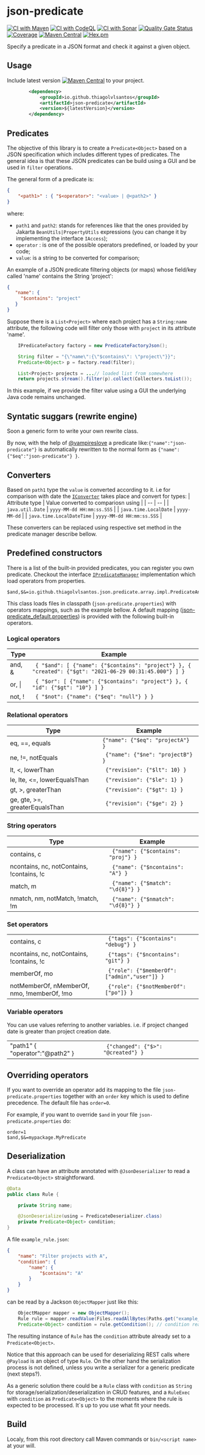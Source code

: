 # json-predicate

[![CI with Maven](https://github.com/thiagolvlsantos/json-predicate/actions/workflows/maven.yml/badge.svg)](https://github.com/thiagolvlsantos/json-predicate/actions/workflows/maven.yml)
[![CI with CodeQL](https://github.com/thiagolvlsantos/json-predicate/actions/workflows/codeql.yml/badge.svg)](https://github.com/thiagolvlsantos/json-predicate/actions/workflows/codeql.yml)
[![CI with Sonar](https://github.com/thiagolvlsantos/json-predicate/actions/workflows/sonar.yml/badge.svg)](https://github.com/thiagolvlsantos/json-predicate/actions/workflows/sonar.yml)
[![Quality Gate Status](https://sonarcloud.io/api/project_badges/measure?project=thiagolvlsantos_json-predicate&metric=alert_status)](https://sonarcloud.io/dashboard?id=thiagolvlsantos_json-predicate)
[![Coverage](https://sonarcloud.io/api/project_badges/measure?project=thiagolvlsantos_json-predicate&metric=coverage)](https://sonarcloud.io/dashboard?id=thiagolvlsantos_json-predicate)
[![Maven Central](https://maven-badges.herokuapp.com/maven-central/io.github.thiagolvlsantos/json-predicate/badge.svg)](https://repo1.maven.org/maven2/io/github/thiagolvlsantos/json-predicate/)
[![Hex.pm](https://img.shields.io/hexpm/l/plug.svg)](http://www.apache.org/licenses/LICENSE-2.0)

Specify a predicate in a JSON format and check it against a given object.

## Usage

Include latest version [![Maven Central](https://maven-badges.herokuapp.com/maven-central/io.github.thiagolvlsantos/json-predicate/badge.svg)](https://repo1.maven.org/maven2/io/github/thiagolvlsantos/json-predicate/) to your project.

```xml
		<dependency>
			<groupId>io.github.thiagolvlsantos</groupId>
			<artifactId>json-predicate</artifactId>
			<version>${latestVersion}</version>
		</dependency>
```

## Predicates

The objective of this library is to create a `Predicate<Object>` based on a JSON specification which includes different types of predicates. The general idea is that these JSON predicates can be build using a GUI and be used in `filter` operations. 

The general form of a predicate is:
```json
{ 
	"<path1>" : { "$<operator>": "<value> | @<path2>" } 
}
```
where:
- ```path1``` and ```path2```: stands for references like that the ones provided by Jakarta ```BeanUtils|PropertyUtils``` expressions (you can change it by implementing the interface ``IAccess``);
- ```operator``` : is one of the possible operators predefined, or loaded by your code;
- ```value```: is a string to be converted for comparison;

An example of a JSON predicate filtering objects (or maps) whose field/key called 'name' contains the String 'project':
```json
{
   "name": {
     "$contains": "project"
   }
}
```

Suppose there is a `List<Project>` where each project has a `String:name` attribute, the following code will filter only those with `project` in its attribute 'name'.

```java
	IPredicateFactory factory = new PredicateFactoryJson();

	String filter = "{\"name\":{\"$contains\": \"project\"}}";
	Predicate<Object> p = factory.read(filter);

	List<Project> projects = ...// loaded list from somewhere
	return projects.stream().filter(p).collect(Collectors.toList());

```
In this example, if we provide the filter value using a GUI the underlying Java code remains unchanged.

## Syntatic suggars (rewrite engine)
Soon a generic form to write your own rewrite class.

By now, with the help of [@vampireslove](https://github.com/vampireslove) a predicate like:``{"name":"json-predicate"}`` is automatically rewritten to the normal form as ``{"name": {"$eq":"json-predicate"} }``.

## Converters
Based on ```path1``` type the ```value``` is converted according to it. i.e for comparison with date the [`IConverter`](https://github.com/thiagolvlsantos/json-predicate/blob/master/src/main/java/io/github/thiagolvlsantos/json/predicate/value/impl/ConverterDefault.java) takes place and convert for types:
| Attribute type | Value converted to compariosn using |
| -- | -- |
| ```java.util.Date``` | ```yyyy-MM-dd HH:mm:ss.SSS``` |
| ```java.time.LocalDate``` | ```yyyy-MM-dd``` |
| ```java.time.LocalDateTime``` | ```yyyy-MM-dd HH:mm:ss.SSS``` |

These converters can be replaced using respective set method in the predicate manager describe bellow.

## Predefined constructors

There is a list of the built-in provided predicates, you can register you own predicate. Checkout the interface [`IPredicateManager`](https://github.com/thiagolvlsantos/json-predicate/blob/master/src/main/java/io/github/thiagolvlsantos/json/predicate/impl/PredicateManagerDefault.java) implementation which load operators from properties.

```properties
$and,$&=io.github.thiagolvlsantos.json.predicate.array.impl.PredicateAnd
```

This class loads files in classpath (```json-predicate.properties```) with operators mappings, such as the example bellow. A default mapping ([json-predicate_default.properties]((https://github.com/thiagolvlsantos/json-predicate/blob/master/src/main/resources/json-predicate_default.properties))) is provided with the following built-in operators.

### Logical operators

| Type | Example |
| -- | -- |
|and, & | ``` { "$and": [ {"name": {"$contains": "project"} }, { "created": {"$gt": "2021-06-29 00:31:45.000"} ] }``` |
|or, \\| | ``` { "$or": [ {"name": {"$contains": "project"} }, { "id": {"$gt": "10"} ] }``` |
|not, ! | ``` { "$not": {"name": {"$eq": "null"} } }``` |

### Relational operators
| Type | Example |
| -- | -- |
|eq, ==, equals | ``` {"name": {"$eq": "projectA"} } ```|
|ne, !=, notEquals | ``` {"name": {"$ne": "projectB"} }```|
|lt, \<, lowerThan | ``` {"revision": {"$lt": 10} }```|
|le, lte, \<=, lowerEqualsThan | ``` {"revision": {"$le": 1} }```|
|gt, \>, greaterThan | ``` {"revision": {"$gt": 1} }```|
|ge, gte, \>=, greaterEqualsThan | ``` {"revision": {"$ge": 2} }```|

### String operators
| Type | Example |
| -- | -- |
|contains, c | ``` {"name": {"$contains": "proj"} }```|
|ncontains, nc, notContains, !contains, !c  | ``` {"name": {"$ncontains": "A"} }```|
|match, m | ``` {"name": {"$match": "\d{8}"} }```|
|nmatch, nm, notMatch, !match, !m | ``` {"name": {"$nmatch": "\d{8}"} }```|

### Set operators 
| | |
| -- | -- |
|contains, c | ``` {"tags": {"$contains": "debug"} }``` |
|ncontains, nc, notContains, !contains, !c  | ``` {"tags": {"$ncontains": "git"} }``` |
|memberOf, mo | ``` {"role": {"$memberOf": ["admin","user"]} }``` |
|notMemberOf, nMemberOf, nmo, !memberOf, !mo | ``` {"role": {"$notMemberOf": ["po"]} }``` |

### Variable operators 
You can use values referring to another variables. i.e. if project changed date is greater than project creation date.

|  |  |
| -- | -- |
| "path1" { "operator":"@path2" }  | ``` {"changed": {"$>": "@created"} }```|

## Overriding operators
If you want to override an operator add its mapping to the file ```json-predicate.properties``` together with an ```order``` key which is used to define precedence. The default file has ```order=0```.

For example, if you want to override ```$and``` in your file ```json-predicate.properties``` do:

```properties
order=1
$and,$&=mypackage.MyPredicate
```

## Deserialization

A class can have an attribute annotated with `@JsonDeserializer` to read a `Predicate<Object>` straightforward.

```java
@Data
public class Rule {

	private String name;

	@JsonDeserialize(using = PredicateDeserializer.class)
	private Predicate<Object> condition;
}
```

A file `example_rule.json`:

```json
{
	"name": "Filter projects with A",
	"condition": {
		"name": {
			"$contains": "A"
		}
	}
}
```
can be read by a Jackson `ObjectMapper` just like this:
```java
	ObjectMapper mapper = new ObjectMapper();
	Rule rule = mapper.readValue(Files.readAllBytes(Paths.get("example_rule.json")), Rule.class);
	Predicate<Object> condition = rule.getCondition(); // condition ready to apply
```
 The resulting instance of `Rule` has the `condition` attribute already set to a `Predicate<Object>`.
 
 Notice that this approach can be used for deserializing REST calls where `@Payload` is an object of type `Rule`. On the other hand the serialization process is not defined, unless you write a serializer for a generic predicate (next steps?). 
 
 As a generic solution there could be a `Rule` class with `condition` as `String` for storage/serialization/deserialization in CRUD features, and a `RuleExec` with `condition` as `Predicate<Object>` to the moments where the rule is expected to be processed. It`s up to you use what fit your needs.

## Build

Localy, from this root directory call Maven commands or `bin/<script name>` at your will.
